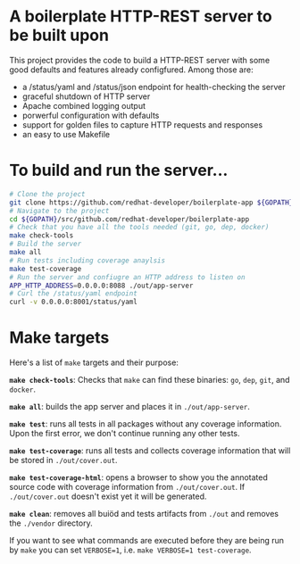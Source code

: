 # A boilerplate HTTP-REST server to be built upon

This project provides the code to build a HTTP-REST server with some good defaults and features already configfured. Among those are:

 * a /status/yaml and /status/json endpoint for health-checking the server
 * graceful shutdown of HTTP server
 * Apache combined logging output
 * porwerful configuration with defaults
 * support for golden files to capture HTTP requests and responses
 * an easy to use Makefile

# To build and run the server...

```bash
# Clone the project
git clone https://github.com/redhat-developer/boilerplate-app ${GOPATH}/src/github.com/redhat-developer/boilerplate-app
# Navigate to the project
cd ${GOPATH}/src/github.com/redhat-developer/boilerplate-app
# Check that you have all the tools needed (git, go, dep, docker)
make check-tools
# Build the server
make all
# Run tests including coverage anaylsis
make test-coverage
# Run the server and confiugre an HTTP address to listen on
APP_HTTP_ADDRESS=0.0.0.0:8088 ./out/app-server
# Curl the /status/yaml endpoint
curl -v 0.0.0.0:8001/status/yaml
```

# Make targets

Here's a list of `make` targets and their purpose:

**`make check-tools`**: Checks that `make` can find these binaries: `go`, `dep`, `git`, and `docker`. 

**`make all`**: builds the app server and places it in `./out/app-server`.

**`make test`**: runs all tests in all packages without any coverage information. Upon the first error, we don't continue running any other tests.

**`make test-coverage`**: runs all tests and collects coverage information that will be stored in `./out/cover.out`.

**`make test-coverage-html`**: opens a browser to show you the annotated source code with coverage information from `./out/cover.out`. If `./out/cover.out` doesn't exist yet it will be generated.

**`make clean`**: removes all buiöd and tests artifacts from `./out` and removes the `./vendor` directory.

If you want to see what commands are executed before they are being run by `make` you can set `VERBOSE=1`, i.e. `make VERBOSE=1 test-coverage`. 